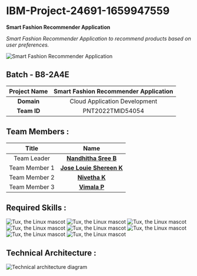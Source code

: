 # IBM-Project-24691-1659947559

<b> Smart Fashion Recommender Application</b>

<i>Smart Fashion Recommender Application to recommend products based on user preferences.</i>

![Smart Fashion Recommender Application](https://user-images.githubusercontent.com/113325917/200355173-0dec67cc-0ee3-4197-9203-1b5fe72afba4.png)

## Batch - B8-2A4E

|      **Project Name**     | Smart Fashion Recommender Application |
|:---------------------:|:------------------------------:|
|         **Domain**        |  Cloud Application Development |
|        **Team ID**        |  PNT2022TMID54054 |

## Team Members :
|   **Title**   |      **Name**     |
|:-----------:|:-----------------:|
| Team Leader   |    **[Nandhitha Sree B](https://github.com/Nandhitha-Sree-B)**   |
| Team Member 1 |   **[Jose Louie Shereen K](https://github.com/ShereenAlby)**  |
| Team Member 2 |  **[Nivetha K](https://github.com/Nivekumar01)**  |
| Team Member 3 | **[Vimala P](https://github.com/Vimala18)** |

## Required Skills :
 ![Tux, the Linux mascot](https://img.icons8.com/color/48/40C057/html-5--v1.png)   ![Tux, the Linux mascot](https://img.icons8.com/fluency/48/000000/css3.png) ![Tux, the Linux mascot](https://img.icons8.com/fluency/48/000000/javascript.png) ![Tux, the Linux mascot]( https://img.icons8.com/color/48/000000/kubernetes.png) ![Tux, the Linux mascot](https://img.icons8.com/color/48/000000/docker.png)  ![Tux, the Linux mascot](https://img.icons8.com/fluency/48/000000/python.png)  ![Tux, the Linux mascot]( https://img.icons8.com/ios-filled/50/000000/flask.png) ![Tux, the Linux mascot](https://img.icons8.com/nolan/64/ibm.png)

## Technical Architecture :
![Technical architecture diagram](https://lh5.googleusercontent.com/PPjoZsdcAXSw0saJAddKYq0KIadbBhzJRe6KYoqILUQuPnuUiDZcaN0jnyUL2do3GfID7AKQaYlhPU2Ph0GeKZ9Vs49fBfer4afyeMy0oRqlkpZKn-PZXGerLBlYZQ)
